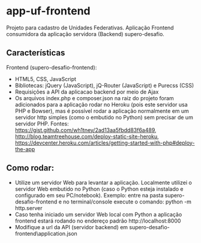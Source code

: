 # app-uf-frontend
Projeto para cadastro de Unidades Federativas. Aplicação Frontend consumidora da aplicação servidora (Backend) supero-desafio.

## Características

Frontend (supero-desafio-frontend):
- HTML5, CSS, JavaScript
- Bibliotecas: jQuery (JavaScript), jQ-Router (JavaScript) e Purecss (CSS)
- Requisições a API da aplicacao backend por meio de Ajax
- Os arquivos index.php e composer.json na raiz do projeto foram adicionados para a aplicação rodar no Heroku (pois este servidor usa PHP e Bowser), mas é possível rodar a aplicação normalmente em um servidor http simples (como o embutido no Python) sem precisar de um servidor PHP.
Fontes: https://gist.github.com/wh1tney/2ad13aa5fbdd83f6a489, http://blog.teamtreehouse.com/deploy-static-site-heroku, https://devcenter.heroku.com/articles/getting-started-with-php#deploy-the-app

## Como rodar:

- Utilize um servidor Web para levantar a aplicação. Localmente utilizei o servidor Web embutido no Python (caso o Python esteja instalado e configurado em seu PC/notebook). Exemplo: entre na pasta supero-desafio-frontend e no terminal/console execute o comando: python -m http.server
- Caso tenha iniciado um servidor Web local com Python a aplicação frontend estará rodando no endereço padrão http://localhost:8000
- Modifique a url da API (servidor backend) em supero-desafio-frontend\application.json